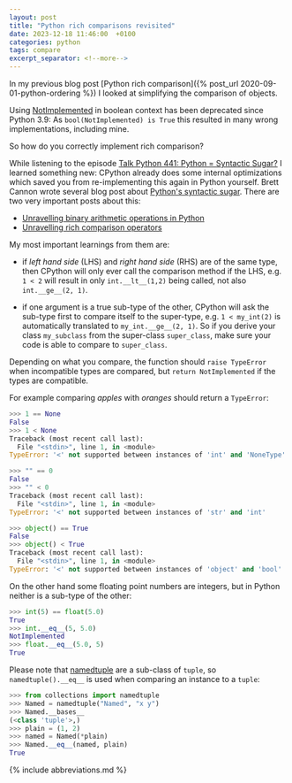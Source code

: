 ```yaml
---
layout: post
title: "Python rich comparisons revisited"
date: 2023-12-18 11:46:00  +0100
categories: python
tags: compare
excerpt_separator: <!--more-->
---
```


In my previous blog post [Python rich comparison]({% post_url 2020-09-01-python-ordering %}) I looked at simplifying the comparison of objects.

Using [NotImplemented](https://docs.python.org/3/whatsnew/3.9.html#deprecated) in boolean context has been deprecated since Python 3.9:
As `bool(NotImplemented) is True` this resulted in many wrong implementations, including mine.

So how do you correctly implement rich comparison?

<!--more-->

While listening to the episode [Talk Python 441: Python = Syntactic Sugar?](https://talkpython.fm/episodes/show/441/python-syntactic-sugar) I learned something new:
CPython already does some internal optimizations which saved you from re-implementing this again in Python yourself.
Brett Cannon wrote several blog post about [Python's syntactic sugar](https://snarky.ca/tag/syntactic-sugar/).
There are two very important posts about this:
- [Unravelling binary arithmetic operations in Python](https://snarky.ca/unravelling-binary-arithmetic-operations-in-python/)
- [Unravelling rich comparison operators](https://snarky.ca/unravelling-rich-comparison-operators/)

My most important learnings from them are:

- if *left hand side* (LHS) and *right hand side* (RHS) are of the same type, then CPython will only ever call the comparison method if the LHS, e.g. `1 < 2` will result in only `int.__lt__(1,2)` being called, not also `int.__ge__(2, 1)`.

- if one argument is a true sub-type of the other, CPython will ask the sub-type first to compare itself to the super-type, e.g. `1 < my_int(2)` is automatically translated to `my_int.__ge__(2, 1)`.
  So if you derive your class `my_subclass` from the super-class `super_class`, make sure your code is able to compare to `super_class`.

Depending on what you compare, the function should `raise TypeError` when incompatible types are compared, but `return NotImplemented` if the types are compatible.

For example comparing *apples* with *oranges* should return a `TypeError`:

```python
>>> 1 == None
False
>>> 1 < None
Traceback (most recent call last):
  File "<stdin>", line 1, in <module>
TypeError: '<' not supported between instances of 'int' and 'NoneType'

>>> "" == 0
False
>>> "" < 0
Traceback (most recent call last):
  File "<stdin>", line 1, in <module>
TypeError: '<' not supported between instances of 'str' and 'int'

>>> object() == True
False
>>> object() < True
Traceback (most recent call last):
  File "<stdin>", line 1, in <module>
TypeError: '<' not supported between instances of 'object' and 'bool'
```

On the other hand some floating point numbers are integers, but in Python neither is a sub-type of the other:

```python
>>> int(5) == float(5.0)
True
>>> int.__eq__(5, 5.0)
NotImplemented
>>> float.__eq__(5.0, 5)
True
```

Please note that [namedtuple](https://docs.python.org/3/library/collections.html#collections.namedtuple) are a sub-class of `tuple`, so `namedtuple().__eq__` is used when comparing an instance to a `tuple`:

```python
>>> from collections import namedtuple
>>> Named = namedtuple("Named", "x y")
>>> Named.__bases__
(<class 'tuple'>,)
>>> plain = (1, 2)
>>> named = Named(*plain)
>>> Named.__eq__(named, plain)
True
```

{% include abbreviations.md %}
